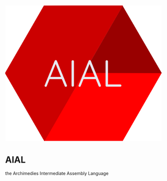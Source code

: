 ![AIAL_LOGO](https://github.com/zturtledog/AIAL/blob/main/AIAL_Logo.png)

# AIAL
the Archimedies Intermediate Assembly Language
